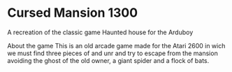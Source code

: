 # Cursed Mansion 1300
A recreation of the classic game Haunted house for the Arduboy

About the game
This is an old arcade game made for the Atari 2600 in wich we must find three pieces of and unr and try to escape from the mansion avoiding the ghost of the old owner, a giant spider and a flock of bats.
